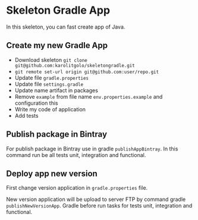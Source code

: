 # Skeleton Gradle App
In this skeleton, you can fast create app of Java.

## Create my new Gradle App
- Download skeleton ```git clone git@github.com:karolitgolo/skeletongradle.git```
- ```git remote set-url origin git@github.com:user/repo.git```
- Update file ```gradle.properties```
- Update file ```settings.gradle```
- Update name artifact in packages
- Remove ```example``` from file name ```env.properties.example``` and configuration this
- Write my code of application
- Add tests

## Publish package in Bintray

For publish package in Bintray use in gradle ```publishAppBintray```.
In this command run be all tests unit, integration and functional.

## Deploy app new version

First change version application in ```gradle.properties``` file.

New version application will be upload to server FTP by command gradle
```publishNewVersionApp```. Gradle before run tasks for tests unit,
integration and functional.

